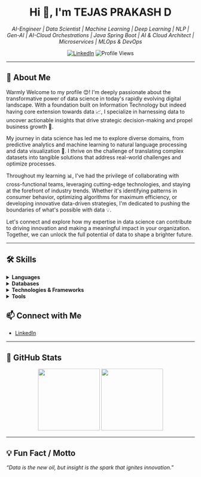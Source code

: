 <!-- Profile README for TejasTeju-dev -->

<h1 align="center">Hi 👋, I'm TEJAS PRAKASH D</h1>
<p align="center">
  <em>AI-Engineer | Data Scientist | Machine Learning | Deep Learning | NLP | Gen-AI | AI-Cloud Orchestrations | Java Spring Boot | AI & Cloud Architect | Microservices | MLOps & DevOps</em>
</p>

<p align="center">
  <a href="https://www.linkedin.com/in/tejas-prakash-d-3315b01b0"><img src="https://img.shields.io/badge/LinkedIn-blue?logo=linkedin" alt="LinkedIn"></a>
  <img src="https://komarev.com/ghpvc/?username=TejasTeju-dev&label=Profile%20views&color=0e75b6&style=flat" alt="Profile Views" />
</p>

---

## 👋 About Me

Warmly Welcome to my profile 😊! I'm deeply passionate about the transformative power of data science in today's rapidly evolving digital landscape. With a foundation built on Information Technology but indeed having core extension towards data 📈, I specialize in harnessing data to uncover actionable insights that drive strategic decision-making and propel business growth 🚀.

My journey in data science has led me to explore diverse domains, from predictive analytics and machine learning to natural language processing and data visualization 🔎. I thrive on the challenge of translating complex datasets into tangible solutions that address real-world challenges and optimize processes.

Throughout my learning 📊, I've had the privilege of collaborating with cross-functional teams, leveraging cutting-edge technologies, and staying at the forefront of industry trends. Whether it's identifying patterns in consumer behavior, optimizing algorithms for maximum efficiency, or developing innovative data-driven strategies, I'm dedicated to pushing the boundaries of what's possible with data 💡.

Let's connect and explore how my expertise in data science can contribute to driving innovation and making a meaningful impact in your organization. Together, we can unlock the full potential of data to shape a brighter future.

---

## 🛠️ Skills

<details>
<summary><b>Languages</b></summary>
  
- C, C++, Python, Java, R, Swift, Scala
</details>

<details>
<summary><b>Databases</b></summary>
  
- MongoDB, Firebase, PostgreSQL, SQL, MySQL, Redis, MSSQL
</details>

<details>
<summary><b>Technologies & Frameworks</b></summary>
  
- Statistics, Machine Learning, Deep Learning, Computer Vision, NLP, GenAI  
- Pandas, Numpy, Matplotlib, Plotly, Seaborn, SciPy, Scikit-learn/Sklearn  
- Tensorflow, Keras, PyTorch, Bokeh, OpenCV  
- LLMs, Transformers  
- Apache Spark, Pyspark, DataBricks, Hive, Apache Kafka  
- Data Architecture, ETL Tools, Data Warehousing  
- AWS, Azure, GCP, Snowflake, Teradata, Maven, Java Spring Boot  
- Microservices, MLOps & DevOps
</details>

<details>
<summary><b>Tools</b></summary>
  
- Jupyter Notebook, VS Code, Anaconda, Pycharm, Git, Github, Docker, Kubernetes  
- Tableau, PowerBI, Google Data Studio, Looker, MS Excel  
- Grafana, Qlik Sense, Alteryx, Microsoft SQL Studio
</details>

## 📫 Connect with Me

- [LinkedIn](https://www.linkedin.com/in/tejas-prakash-d-3315b01b0)

---

## 🚀 GitHub Stats

<p align="center">
  <img src="https://github-readme-stats.vercel.app/api?username=TejasTeju-dev&show_icons=true&theme=radical" height="165">
  <img src="https://github-readme-streak-stats.herokuapp.com/?user=TejasTeju-dev&theme=radical" height="165">
</p>

---

## 💡 Fun Fact / Motto

*“Data is the new oil, but insight is the spark that ignites innovation.”*  
<!-- Feel free to replace this with your own motto or fun fact! -->
